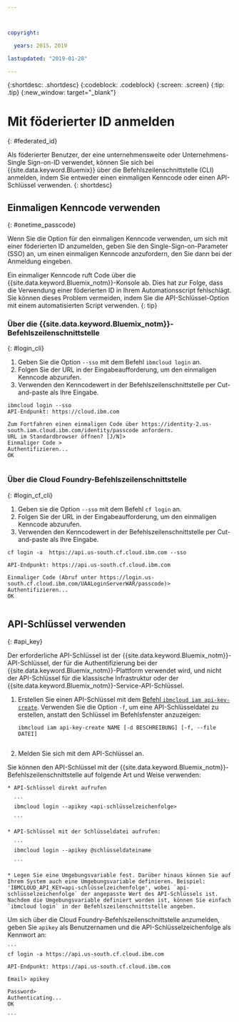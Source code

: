 ```yaml
---



copyright:

  years: 2015，2019

lastupdated: "2019-01-28"

---
```


{:shortdesc: .shortdesc}
{:codeblock: .codeblock}
{:screen: .screen}
{:tip: .tip}
{:new_window: target="_blank"}

# Mit föderierter ID anmelden
{: #federated_id}

Als föderierter Benutzer, der eine unternehmensweite oder Unternehmens-Single Sign-on-ID verwendet, können Sie sich bei {{site.data.keyword.Bluemix}} über die Befehlszeilenschnittstelle (CLI) anmelden, indem Sie entweder einen einmaligen Kenncode oder einen API-Schlüssel verwenden. 
{: shortdesc}

## Einmaligen Kenncode verwenden
{: #onetime_passcode}

Wenn Sie die Option für den einmaligen Kenncode verwenden, um sich mit einer föderierten ID anzumelden, geben Sie den Single-Sign-on-Parameter (SSO) an, um einen einmaligen Kenncode anzufordern, den Sie dann bei der Anmeldung eingeben. 

Ein einmaliger Kenncode ruft Code über die {{site.data.keyword.Bluemix_notm}}-Konsole ab. Dies hat zur Folge, dass die Verwendung einer föderierten ID in Ihrem Automationsscript fehlschlägt. Sie können dieses Problem vermeiden, indem Sie die API-Schlüssel-Option mit einem automatisierten Script verwenden. 
{: tip}

### Über die {{site.data.keyword.Bluemix_notm}}-Befehlszeilenschnittstelle
{: #login_cli}
1. Geben Sie die Option `--sso` mit dem Befehl `ibmcloud login` an.
2. Folgen Sie der URL in der Eingabeaufforderung, um den einmaligen Kenncode abzurufen.
3. Verwenden den Kenncodewert in der Befehlszeilenschnittstelle per Cut-and-paste als Ihre Eingabe.
    
  ``` 
  ibmcloud login --sso
  API-Endpunkt: https://cloud.ibm.com
      
  Zum Fortfahren einen einmaligen Code über https://identity-2.us-south.iam.cloud.ibm.com/identity/passcode anfordern.
  URL im Standardbrowser öffnen? [J/N]>
  Einmaliger Code >
  Authentifizieren...
  OK
      
  ```
  
### Über die Cloud Foundry-Befehlszeilenschnittstelle
{: #login_cf_cli}

1. Geben sie die Option `--sso` mit dem Befehl `cf login` an. 
2. Folgen Sie der URL in der Eingabeaufforderung, um den einmaligen Kenncode abzurufen. 
3. Verwenden den Kenncodewert in der Befehlszeilenschnittstelle per Cut-and-paste als Ihre Eingabe. 
    
  ```
  cf login -a  https://api.us-south.cf.cloud.ibm.com --sso
  
  API-Endpunkt: https://api.us-south.cf.cloud.ibm.com
      
  Einmaliger Code (Abruf unter https://login.us-south.cf.cloud.ibm.com/UAALoginServerWAR/passcode)>
  Authentifizieren...
  OK
      
  ```

## API-Schlüssel verwenden
{: #api_key}

Der erforderliche API-Schlüssel ist der {{site.data.keyword.Bluemix_notm}}-API-Schlüssel, der für die Authentifizierung bei der {{site.data.keyword.Bluemix_notm}}-Plattform verwendet wird, und nicht der API-Schlüssel für die klassische Infrastruktur oder der {{site.data.keyword.Bluemix_notm}}-Service-API-Schlüssel.

1. Erstellen Sie einen API-Schlüssel mit dem [Befehl `ibmcloud iam api-key-create`](/docs/cli/reference/ibmcloud?topic=cloud-cli-ibmcloud_iam_api_key_create#ibmcloud_iam_api_key_create). Verwenden Sie die Option `-f`, um eine API-Schlüsseldatei zu erstellen, anstatt den Schlüssel im Befehlsfenster anzuzeigen:

   ```
   ibmcloud iam api-key-create NAME [-d BESCHREIBUNG] [-f, --file DATEI]
  
   ```

2. Melden Sie sich mit dem API-Schlüssel an. 

  Sie können den API-Schlüssel mit der {{site.data.keyword.Bluemix_notm}}-Befehlszeilenschnittstelle auf folgende Art und Weise verwenden:
    
    * API-Schlüssel direkt aufrufen
  
      ```
      ibmcloud login --apikey <api-schlüsselzeichenfolge>
    
      ```
    
    * API-Schlüssel mit der Schlüsseldatei aufrufen: 
  
      ```
      ibmcloud login --apikey @schlüsseldateiname
    
      ```
    
    * Legen Sie eine Umgebungsvariable fest. Darüber hinaus können Sie auf Ihrem System auch eine Umgebungsvariable definieren. Beispiel: 'IBMCLOUD_API_KEY=api-schlüsselzeichenfolge', wobei `api-schlüsselzeichenfolge` der angepasste Wert des API-Schlüssels ist. Nachdem die Umgebungsvariable definiert worden ist, können Sie einfach `ibmcloud login` in der Befehlszeilenschnittstelle angeben. 
  
  Um sich über die Cloud Foundry-Befehlszeilenschnittstelle anzumelden, geben Sie `apikey` als Benutzernamen und die API-Schlüsselzeichenfolge als Kennwort an:

    ```
    cf login -a https://api.us-south.cf.cloud.ibm.com
    
    API-Endpunkt: https://api.us-south.cf.cloud.ibm.com
  
    Email> apikey
  
    Password>
    Authenticating...
    OK
  
    ```
